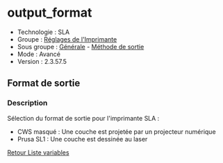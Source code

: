 # output_format

* Technologie :  SLA
* Groupe : [Réglages de l'Imprimante](../print_settings/printer_settings.md)
* Sous groupe : [Générale](../print_settings/printer_settings.md#générale) - [Méthode de sortie](../print_settings/printer_settings.md#méthode-de-sortie)
* Mode : Avancé
* Version : 2.3.57.5

## Format  de sortie

### Description

Sélection du format de sortie pour l'imprimante SLA :
- CWS masqué : Une couche est projetée par un projecteur numérique
- Prusa SL1  :  Une couche est dessinée au laser


[Retour Liste variables](variable_list.md)
